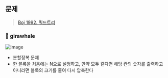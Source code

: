 ## 문제
> [Boj 1992. 쿼드트리](https://www.acmicpc.net/problem/1992)


### :whale: girawhale

![image](https://user-images.githubusercontent.com/48428699/96058648-c36dd280-0ec6-11eb-8d83-d044b5e09fa8.png)


- 분할정복 문제
- 한 블록을 처음에는 N으로 설정하고, 만약 모두 같다면 해당 칸의 숫자를 출력하고 아니라면 블록의 크기를 줄여 다시 압축한다